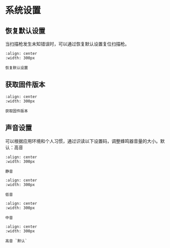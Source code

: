 # 系统设置

## 恢复默认设置
当扫描枪发生未知错误时，可以通过恢复默认设置复位扫描枪。

```{figure} ../../media/3E210016000..png
:align: center
:width: 300px

恢复默认设置
```

## 获取固件版本
```{figure} ../../media/3E210006000..png
:align: center
:width: 300px

获取固件版本
```

## 声音设置
可以根据应用环境和个人习惯，通过识读以下设置码，调整蜂鸣器音量的大小。默认：高音


```{figure} ../../media/3E210010100..png
:align: center
:width: 300px

静音
```
  
```{figure} ../../media/3E2100101010..png
:align: center
:width: 300px

低音
```
  
```{figure} ../../media/3E2100101050..png
:align: center
:width: 300px

中音
```

```{figure} ../../media/3E21001010100..png
:align: center
:width: 300px

高音 `默认`
```
